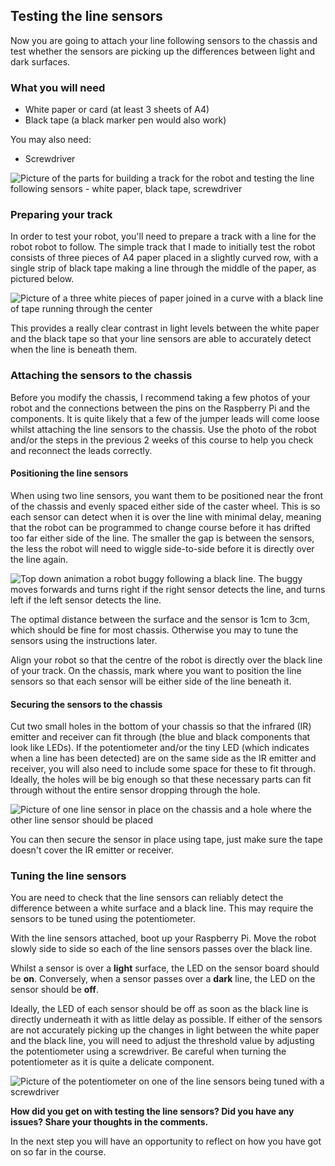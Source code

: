 [comment]: # (
Is this step open? Y/N
If so, short description of this step:
Related links:
Related files:
)

## Testing the line sensors

Now you are going to attach your line following sensors to the chassis and test whether the sensors are picking up the differences between light and dark surfaces.

### What you will need

+ White paper or card (at least 3 sheets of A4)
+ Black tape (a black marker pen would also work)

You may also need:

+ Screwdriver

![Picture of the parts for building a track for the robot and testing the line following sensors - white paper, black tape, screwdriver](https://rpf-futurelearn.s3-eu-west-1.amazonaws.com/Robotics+-+Robot+Buggy/Photographs/3_6-parts_for_line_testing.jpg)

### Preparing your track

In order to test your robot, you'll need to prepare a track with a line for the robot robot to follow. The simple track that I made to initially test the robot consists of three pieces of A4 paper placed in a slightly curved row, with a single strip of black tape making a line through the middle of the paper, as pictured below.

![Picture of a three white pieces of paper joined in a curve with a black line of tape running through the center](https://rpf-futurelearn.s3-eu-west-1.amazonaws.com/Robotics+-+Robot+Buggy/Photographs/3_6-black_line_on_white_paper.jpg)

This provides a really clear contrast in light levels between the white paper and the black tape so that your line sensors are able to accurately detect when the line is beneath them.

### Attaching the sensors to the chassis

Before you modify the chassis, I recommend taking a few photos of your robot and the connections between the pins on the Raspberry Pi and the components. It is quite likely that a few of the jumper leads will come loose whilst attaching the line sensors to the chassis. Use the photo of the robot and/or the steps in the previous 2 weeks of this course to help you check and reconnect the leads correctly.

#### Positioning the line sensors

When using two line sensors, you want them to be positioned near the front of the chassis and evenly spaced either side of the caster wheel. This is so each sensor can detect when it is over the line with minimal delay, meaning that the robot can be programmed to change course before it has drifted too far either side of the line. The smaller the gap is between the sensors, the less the robot will need to wiggle side-to-side before it is directly over the line again.

![Top down animation a robot buggy following a black line. The buggy moves forwards and turns right if the right sensor detects the line, and turns left if the left sensor detects the line.](https://rpf-futurelearn.s3-eu-west-1.amazonaws.com/Robotics+-+Robot+Buggy/Animation/3_4-line-following-buggy-animation.gif)

The optimal distance between the surface and the sensor is 1cm to 3cm, which should be fine for most chassis. Otherwise you may to tune the sensors using the instructions later.

Align your robot so that the centre of the robot is directly over the black line of your track. On the chassis, mark where you want to position the line sensors so that each sensor will be either side of the line beneath it.

#### Securing the sensors to the chassis

Cut two small holes in the bottom of your chassis so that the infrared (IR) emitter and receiver can fit through (the blue and black components that look like LEDs). If the potentiometer and/or the tiny LED (which indicates when a line has been detected) are on the same side as the IR emitter and receiver, you will also need to include some space for these to fit through.  Ideally, the holes will be big enough so that these necessary parts can fit through without the entire sensor dropping through the hole.

![Picture of one line sensor in place on the chassis and a hole where the other line sensor should be placed](https://rpf-futurelearn.s3-eu-west-1.amazonaws.com/Robotics+-+Robot+Buggy/Photographs/3_6-one_line_sensor_in_place.jpg)

You can then secure the sensor in place using tape, just make sure the tape doesn't cover the IR emitter or receiver.

### Tuning the line sensors

You are need to check that the line sensors can reliably detect the difference between a white surface and a black line. This may require the sensors to be tuned using the potentiometer.

With the line sensors attached, boot up your Raspberry Pi. Move the robot slowly side to side so each of the line sensors passes over the black line.

Whilst a sensor is over a **light** surface, the LED on the sensor board should be **on**. Conversely, when a sensor passes over a **dark** line, the LED on the sensor should be **off**.

Ideally, the LED of each sensor should be off as soon as the black line is directly underneath it with as little delay as possible. If either of the sensors are not accurately picking up the changes in light between the white paper and the black line, you will need to adjust the threshold value by adjusting the potentiometer using a screwdriver. Be careful when turning the potentiometer as it is quite a delicate component.

![Picture of the potentiometer on one of the line sensors being tuned with a screwdriver](https://rpf-futurelearn.s3-eu-west-1.amazonaws.com/Robotics+-+Robot+Buggy/Photographs/3_6-potentiometer-tuning.jpg)

**How did you get on with testing the line sensors? Did you have any issues? Share your thoughts in the comments.**

In the next step you will have an opportunity to reflect on how you have got on so far in the course.
